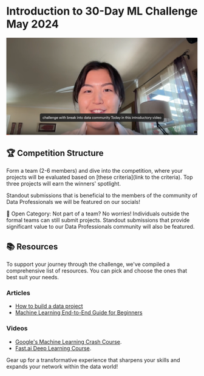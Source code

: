 # Introduction to 30-Day ML Challenge May 2024

<p align="center">
  <a href="https://youtu.be/wJPuXwoIlHI"><img src="images/intro-vid.png" /></a>
</p>

## 🏆 Competition Structure

Form a team (2-6 members) and dive into the competition, where your projects will be evaluated based on [these criteria](link to the criteria). Top three projects will earn the winners' spotlight.

Standout submissions that is beneficial to the members of the community of Data Professionals we will be featured on our socials!

🌟 Open Category: Not part of a team? No worries! Individuals outside the formal teams can still submit projects. Standout submissions that provide significant value to our Data Professionals community will also be featured.

## 📚 Resources

To support your journey through the challenge, we've compiled a comprehensive list of resources. You can pick and choose the ones that best suit your needs.

### Articles

- [How to build a data project](https://merinova.substack.com/p/how-to-build-a-data-project-to-10x)
- [Machine Learning End-to-End Guide for Beginners](https://medium.com/@prateekgaurav/machine-learning-end-to-end-a-guide-to-beginners-in-machine-learning-9877364ed9a8)

### Videos

- [Google's Machine Learning Crash Course](https://developers.google.com/machine-learning/crash-course).
- [Fast.ai Deep Learning Course](https://course.fast.ai/).

Gear up for a transformative experience that sharpens your skills and expands your network within the data world!
